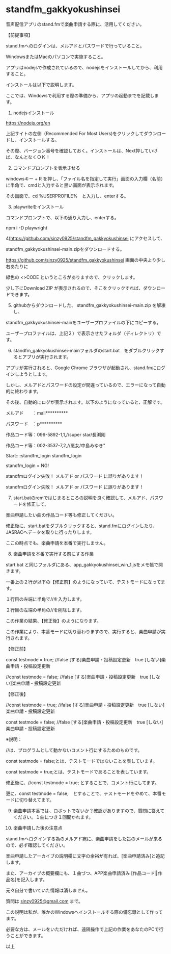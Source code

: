 # standfm_gakkyokushinsei

音声配信アプリのstand.fmで楽曲申請する際に、活用してください。

【前提事項】

stand.fmへのログインは、メルアドとパスワードで行っていること。

WindowsまたはMacのパソコンで実施すること。

アプリはnodejsで作成されているので、nodejsをインストールしてから、利用すること。

インストールは以下で説明します。

ここでは、Windowsで利用する際の準備から、アプリの起動までを記載します。

1) nodejsインストール

https://nodejs.org/en

上記サイトの左側（Recommended For Most Users)をクリックしてダウンロードし、インストールする。

その際、バージョン番号を確認しておく。インストールは、Next押していけば、なんとなくＯＫ！


2) コマンドプロンプトを表示させる

windowsキー + R を押し、「ファイル名を指定して実行」画面の入力欄（名前）に半角で、cmdと入力すると黒い画面が表示されます。

その画面で、cd %USERPROFILE%　と入力し、enterする。

  
3) playwriteをインストール

コマンドプロンプトで、以下の通り入力し、enterする。

npm i -D playwright


4)https://github.com/sinzy0925/standfm_gakkyokushinsei にアクセスして、

standfm_gakkyokushinsei-main.zipをダウンロードする。

https://github.com/sinzy0925/standfm_gakkyokushinsei 画面の中央より少し右あたりに

緑色の <>CODE というところがありますので、クリックします。

少し下にDownload ZIP が表示されるので、そこをクリックすれば、ダウンロードできます。


5) githubからダウンロードした、 standfm_gakkyokushinsei-main.zip を解凍し、

standfm_gakkyokushinsei-mainをユーザープロファイルの下にコピーする。

ユーザープロファイルは、上記２）で表示させたフォルダ（ディレクトリ）です。


6) standfm_gakkyokushinsei-mainフォルダのstart.bat　をダブルクリックするとアプリが実行されます。

アプリが実行されると、Google Chrome ブラウザが起動され、stand.fmにログインしようとします。

しかし、メルアドとパスワードの設定が間違っているので、エラーになって自動的に終わります。

その後、自動的にログが表示されます。以下のようになっていると、正解です。


メルアド　　：mail**********

パスワード　：p**********

作品コード等：096-5892-1,1,//super star/長渕剛

作品コード等：002-3537-7,2,//悪女/中島みゆき" 

Start::::standfm_login  standfm_login

standfm_login = NG!

standfmログイン失敗！ メルアド or パスワード に誤りがあります！

standfmログイン失敗！ メルアド or パスワード に誤りがあります！


7)  start.batのremではじまるところの説明を良く確認して、メルアド、パスワードを修正して、

楽曲申請したい曲の作品コード等も修正してください。

修正後に、start.batをダブルクリックすると、stand.fmにログインしたり、JASRACへデータを取りに行ったりします。

ここの時点でも、楽曲申請を本番で実行しません。

8) 楽曲申請を本番で実行する前にする作業

start.bat と同じフォルダにある、app_gakkyokushinsei_win_1.jsをメモ帳で開きます。

一番上の２行が以下の【修正前】のようになっていて、テストモードになってます。

１行目の左端に半角で//を入力します。

２行目の左端の半角の//を削除します。

この作業の結果、【修正後】のようになります。

この作業により、本番モードに切り替わりますので、実行すると、楽曲申請が実行されます。

【修正前】

const testmode     = true;   //false [する]楽曲申請・投稿設定更新　true [しない]楽曲申請・投稿設定更新

//const testmode     = false;   //false [する]楽曲申請・投稿設定更新　true [しない]楽曲申請・投稿設定更新

【修正後】

//const testmode     = true;   //false [する]楽曲申請・投稿設定更新　true [しない]楽曲申請・投稿設定更新

const testmode     = false;   //false [する]楽曲申請・投稿設定更新　true [しない]楽曲申請・投稿設定更新


※説明：

//は、プログラムとして動かないコメント行にするためのものです。

const testmode     = false;とは、テストモードではないことを表しています。

const testmode     = true;とは、テストモードであることを表しています。

修正後に、//const testmode     = true; とすることで、コメント行にしてます。

更に、const testmode     = false;　とすることで、テストモードをやめて、本番モードに切り替えてます。


9) 楽曲申請本番では、ロボットでないか？確認がありますので、質問に答えてください。１曲につき１回聞かれます。


10) 楽曲申請した後の注意点

stand.fmへログインする為のメルアド宛に、楽曲申請をした旨のメールが来るので、必ず確認してください。

楽曲申請したアーカイブの説明欄に文字の余裕が有れば、[楽曲申請済み]と追記します。

また、アーカイブの概要欄にも、１曲づつ、APP楽曲申請済み [作品コード🌸作品名]を記入します。

元々自分で書いていた情報は消しません。


質問は sinzy0925@gmail.com まで。 

この説明は私が、誰かのWindowsへインストールする際の備忘録として作ってます。

必要な方は、メールをいただければ、遠隔操作で上記の作業をあなたのPCで行うことができます。

以上

　


